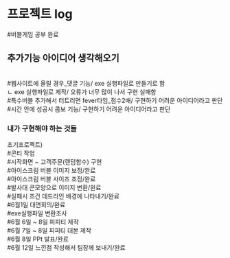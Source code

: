 <h1>프로젝트 log</h1>

#버블게임 공부 완료</br>

<h2>추가기능 아이디어 생각해오기</h2></br>
#웹사이트에 올릴 경우_댓글 기능/ exe 실행파일로 만들기로 함</br>
 ㄴ exe 실행파일로 제작/ 오류가 너무 많이 나서 구현 실패함 </br>
#특수버블 추가해서 터트리면 fever타임_점수2배/ 구현하기 어려운 아이디어라고 판단</br>
#시간 안에 성공시 콤보 기능/ 구현하기 어려운 아이디어라고 판단</br>

<h3>내가 구현해야 하는 것들</h3>
<p> 초기프로젝트) </br>
 #콘티 작업 </br>
 #시작화면 ~ 고객주문(랜덤함수) 구현 </br>
#아이스크림 버블 이미지 보정/완료</br>
#아이스크림 버블 사이즈 조정/완료</br>
#발사대 콘모양으로 이미지 변환/완료</br>
#실패시 조건 데드라인 배경에 나타내기/완료</br>
#6월1일 대면회의/완료</br>
#exe실행파일 변환조사</br>
#6월 6일 ~ 8일 피피티 제작</br>
#6월 7일 ~ 8일 피피티 대본 제작</br>
#6월 8일 PPt 발표/완료</br>
#6월 12일 느낀점 작성해서 팀장께 보내기/완료</br>
